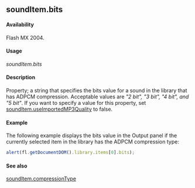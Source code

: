 ## soundItem.bits

#### Availability

Flash MX 2004.

#### Usage

*soundItem.bits*

#### Description

Property; a string that specifies the bits value for a sound in the library that has ADPCM compression. Acceptable values are *"2 bit", "3 bit", "4 bit", and "5 bit"*.
If you want to specify a value for this property, set [soundItem.useImportedMP3Quality](../SoundItem_object/soundIt13.md) to false.

#### Example

The following example displays the bits value in the Output panel if the currently selected item in the library has the ADPCM compression type:

```javascript
alert(fl.getDocumentDOM().library.items[0].bits);

```
#### See also

[soundItem.compressionType](../SoundItem_object/soundIte2.md)

<span id="soundItem.compressionType" class="anchor"></span>
